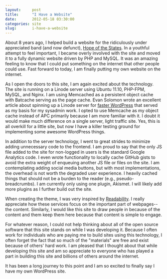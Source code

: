 ```yaml
---
layout:     post
title:      "I Have a Website"
date:       2012-05-18 03:30:00
categories: site
slug:       i-have-a-website
---
```


About 8 years ago, I helped build a website for the ridiculously under appreciated band (and now defunct), [Hope of the States](http://www.youtube.com/watch?v=CVjvz9zSxNs "Black Dollar Bills"). In a youthful attempt to feel important, I became overly involved with the site and moved it to a fully dynamic website driven by PHP and MySQL. It was an amazing feeling to know that I could put something on the internet that other people could use. Fast forward to today, I am finally putting my own website on the internet.

As I open the doors to this site, I am again excited about the technology. The site is running on a Linode server using Ubuntu 11.10, PHP-FPM, MySQL, and Nginx. I am using Memcached as a persistent object cache with Batcache serving as the page cache. Evan Solomon wrote an excellent article about spinning up a Linode server for [faster WordPress](http://evansolomon.me/notes/faster-wordpress-multisite-nginx-batcache/ "Faster WordPress: Multisite, nginx, and Batcache") that served as my basis for my sysadmin work. I opted to use Memcache as my object cache instead of APC primarily because I am more familiar with it. I doubt it would make much difference on a single server, light traffic site. Yes, this is all overkill for a little site, but now I have a killer testing ground for implementing some awesome WordPress things.

In addition to the server technology, I went to great strides to minimize adding unnecessary code to the frontend. I am proud to say that the only JS file added to the site for non-logged in users is the standard Google Analytics code. I even wrote functionality to locally cache GitHub gists to avoid the extra weight of enqueuing another JS file or files on the site. I am contemplating adding social media buttons, but with most implementations, the overhead is not worth the degraded user experience. I heavily cached things that should not be a burden to the reader (e.g., pseudo-breadcrumbs). I am currently only using one plugin, Akismet. I will likely add more plugins as I further build out the site.

When creating the theme, I was very inspired by [Readability](http://www.readability.com/ "Readability"). I really appreciate how these services focus on the important part of webpages--the content. Similarly, I would like this site to draw people in because of the content and them keep them here because that content is simple to engage. 

For whatever reason, I could not help thinking about all of the open source software that this site stands on while I was developing it. Because I often work for individuals who are paying me to build sites using this technology, I often forget the fact that so much of the "materials" are free and exist because of others' hard work. I am pleased that I thought about that while developing this site and am so appreciate to everyone who has played a part in building this site and billions of others around the internet.

It has been a long journey to this point and I am so excited to finally say I have my own WordPress site.